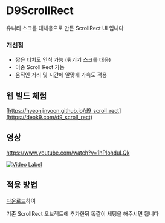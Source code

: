 # D9ScrollRect

유니티 스크롤 대체용으로 만든 ScrollRect UI 입니다

### 개선점
* 짧은 터치도 인식 가능 (튕기기 스크롤 대응)
* 이중 Scroll Rect 가능
* 움직인 거리 및 시간에 알맞게 가속도 적용

## 웹 빌드 체험
[https://hyeonjinyoon.github.io/d9_scroll_rect](https://deok9.com/d9_scroll_rect)

## 영상
https://www.youtube.com/watch?v=1hPIohduLQk

[![Video Label](http://img.youtube.com/vi/1hPIohduLQk/0.jpg)](https://www.youtube.com/watch?v=1hPIohduLQk)

## 적용 방법

[다운로드](https://github.com/hjine01/D9ScrollRect/blob/main/D9ScrollRect.cs)하여

기존 ScrollRect 오브젝트에 추가한뒤 똑같이 세팅을 해주시면 됩니다
